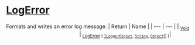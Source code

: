 # [LogError](./ILoggerObjectExtensions-100663347.md)

Formats and writes an error log message.
| Return | Name | 
| --- | --- | 
| <sub>[Void](https://docs.microsoft.com/en-us/dotnet/api/System.Void)</sub><img width=200/>| <sub>[LogError](./ILoggerObjectExtensions-100663347.md) ( [`ILoggerObject`](./../ILoggerObject.md), [`String`](https://docs.microsoft.com/en-us/dotnet/api/System.String), [`Object`](https://docs.microsoft.com/en-us/dotnet/api/System.Object)[] )</sub>| <br>


